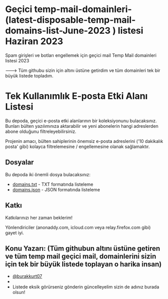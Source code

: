 # Geçici temp-mail-domainleri- (latest-disposable-temp-mail-domains-list-June-2023 ) listesi Haziran 2023
Spam girişleri ve botları engellemek için geçici mail Temp Mail domainleri listesi 2023

---> Tüm githubu sizin için altını üstüne getirdim ve tüm domainleri tek bir büyük listede topladım.

# Tek Kullanımlık E-posta Etki Alanı Listesi

Bu depoda, geçici e-posta etki alanlarının bir koleksiyonunu bulacaksınız. Bunları bülten yazılımınıza aktarabilir ve yeni abonelerin hangi adreslerden abone olduğunu filtreleyebilirsiniz.

Projenin amacı, bülten sahiplerinin önemsiz e-posta adreslerini ('10 dakikalık posta' gibi) kolayca filtrelemesine / engellemesine olanak sağlamaktır.


## Dosyalar

Bu depoda iki önemli dosya bulacaksınız:

- [domains.txt](domains.txt) - TXT formatında listeleme
- [domains.json](domains.json) - JSON formatında listeleme

## Katkı

Katkılarınızı her zaman beklerim!


Yönlendiriciler (anonaddy.com, icloud.com veya relay.firefox.com gibi) gayet iyi.


## Konu Yazarı: (Tüm githubun altını üstüne getiren ve tüm temp mail geçici mail, domainlerini sizin için tek bir büyük listede toplayan o harika insan)

- [@burakkurt07](https://www.github.com/burakkurt07)
- 
- Listede eksik görürseniz gönderin güncelleyelim sizin de adınız burada olsun!
